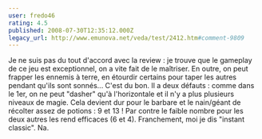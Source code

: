 ```yaml
---
user: fredo46
rating: 4.5
published: 2008-07-30T12:35:12.000Z
legacy_url: http://www.emunova.net/veda/test/2412.htm#comment-9809
---
```

Je ne suis pas du tout d'accord avec la review : je trouve que le gameplay de ce jeu est exceptionnel, on a vite fait de le maîtriser. En outre, on peut frapper les ennemis à terre, en étourdir certains pour taper les autres pendant qu'ils sont sonnés... C'est du bon. Il a deux défauts : comme dans le 1er, on ne peut "dasher" qu'à l'horizontale et il n'y a plus plusieurs niveaux de magie. Cela devient dur pour le barbare et le nain/géant de récolter assez de potions : 9 et 13 ! Par contre le faible nombre pour les deux autres les rend efficaces (6 et 4).
Franchement, moi je dis "instant classic". Na.